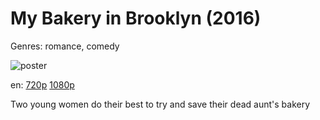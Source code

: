 # My Bakery in Brooklyn (2016)

Genres: romance, comedy

![poster](http://image.tmdb.org/t/p/w500/dUSwKwi7L5Iejl5DtuJcks3Gdez.jpg)

en:
  [720p](magnet:?xt=urn:btih:7465E5EB963CEC3D5337EA812847060106ACDD2A&tr=udp://glotorrents.pw:6969/announce&tr=udp://tracker.opentrackr.org:1337/announce&tr=udp://torrent.gresille.org:80/announce&tr=udp://tracker.openbittorrent.com:80&tr=udp://tracker.coppersurfer.tk:6969&tr=udp://tracker.leechers-paradise.org:6969&tr=udp://p4p.arenabg.ch:1337&tr=udp://tracker.internetwarriors.net:1337)
  [1080p](magnet:?xt=urn:btih:5B08D9BB9BCC0818831AF1AC8502944041AC03B7&tr=udp://glotorrents.pw:6969/announce&tr=udp://tracker.opentrackr.org:1337/announce&tr=udp://torrent.gresille.org:80/announce&tr=udp://tracker.openbittorrent.com:80&tr=udp://tracker.coppersurfer.tk:6969&tr=udp://tracker.leechers-paradise.org:6969&tr=udp://p4p.arenabg.ch:1337&tr=udp://tracker.internetwarriors.net:1337)
  


Two young women do their best to try and save their dead aunt's bakery